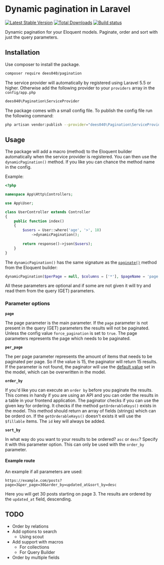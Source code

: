 # Dynamic pagination in Laravel

<a href="https://packagist.org/packages/dees040/pagination"><img src="https://poser.pugx.org/dees040/pagination/v/stable" alt="Latest Stable Version"></a>
<a href="https://packagist.org/packages/dees040/pagination"><img src="https://poser.pugx.org/dees040/pagination/downloads" alt="Total Downloads"></a>
<a href="https://travis-ci.org/dees040/pagination"><img src="https://travis-ci.org/dees040/pagination.svg?branch=master" alt="Build status"></a>

Dynamic pagination for your Eloquent models. Paginate, order and sort with just the query parameters. 

## Installation

Use composer to install the package.

```bash
composer require dees040/pagination
```

The service provider will automatically by registered using Laravel 5.5 or higher. Otherwise add the following provider to your `providers` array in the `config/app.php`

```php
dees040\Pagination\ServiceProvider
``` 

The package comes with a small config file. To publish the config file run the following command:

```bash
php artisan vendor:publish --provider="dees040\Pagination\ServiceProvider" --tag="config"
```

## Usage

The package will add a macro (method) to the Eloquent builder automatically when the service provider is registered. You can then use the `dynamicPagination()` method. If you like you can chance the method name in the config.

Example:

```php
<?php

namespace App\Http\Controllers;

use App\User;

class UserController extends Controller
{
    public function index()
    {
        $users = User::where('age', '>', 18)
            ->dynamicPagination();
        
        return response()->json($users);
    }
}

``` 

The `dynamicPagination()` has the same signature as the [`paginate()`](https://laravel.com/api/5.6/Illuminate/Database/Eloquent/Builder.html#method_paginate) method from the Eloquent builder:

```php
dynamicPagination($perPage = null, $columns = ['*'], $pageName = 'page', $page = null)`
```

All these parameters are optional and if some are not given it will try and read them from the query (GET) parameters.

### Parameter options

**`page`**

The page parameter is the main parameter. If the `page` parameter is not present in the query (GET) parameters the results will not be paginated. Unless the config value `force_pagination` is set to `true`. The page parameters represents the page which needs to be paginated.

**`per_page`**

The per page parameter represents the amount of items that needs to be paginated per page. So if the value is 15, the paginator will return 15 results. If the parameter is not found, the paginator will use the [default value](https://github.com/laravel/framework/blob/5.6/src/Illuminate/Database/Eloquent/Model.php#L83) set in the model, which can be overwritten in the model.

**`order_by`**

If you'd like you can execute an `order by` before you paginate the results. This comes in handy if you are using an API and you can order the results in a table in your frontend application. The paginator checks if you can use the given key for ordering. It checks if the method `getOrderableKeys()` exists in the model. This method should return an array of fields (strings) which can be orderd on. If the `getOrderableKeys()` doesn't exists it will use the `$fillable` items. The `id` key will always be added. 

**`sort_by`**

In what way do you want to your results to be ordered? `asc` or `desc`? Specify it with this parameter option. This can only be used with the `order_by` parameter.

#### Example route

An example if all parameters are used:

`https://example.com/posts?page=3&per_page=30&order_by=updated_at&sort_by=desc`

Here you will get 30 posts starting on page 3. The results are ordered by the `updated_at` field, descending.

## TODO

- Order by relations
- Add options to search
  - Using scout
- Add support with macros
  - For collections
  - For Query Builder
- Order by multiple fields